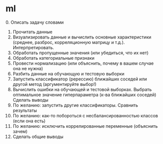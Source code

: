 # ml 
 
0. Описать задачу словами
1. Прочитать данные
2. Визуализировать данные и вычислить основные характеристики (среднее, разброс, корреляционную матрицу и т.д.). Интерпретировать.
3. Обработать пропущенные значения (или убедиться, что их нет)
4. Обработать категориальные признаки
5. Провести нормализацию (или объяснить, почему в вашем случае она не нужна)
6. Разбить данные на обучающую и тестовую выборки
7. Запустить классификатор (ререссию) ближайших соседей или другой метод (аргументируйте выбор!)
8. Вычислить ошибки на обучающей и тестовой выборках. Выбрать оптимальное значение гиперпараметра (к-ва ближайших соседей) Сделать выводы 
9. По желанию: запустить другие классификаторы. Сравнить результаты
10. По желанию: как-то побороться с несбалансированностью классов (если она есть)
11. По желанию: исключить коррелированные переменные (объяснить зачем)
12. Сделать общие выводы
